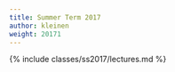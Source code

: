 ```yaml
---
title: Summer Term 2017
author: kleinen
weight: 20171
---
```


{% include classes/ss2017/lectures.md %}
